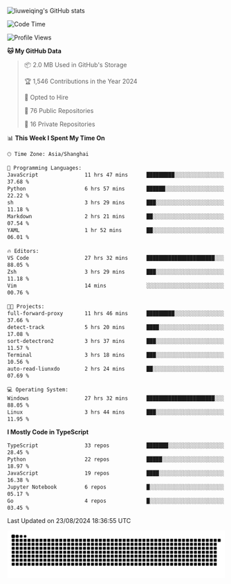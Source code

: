 ![liuweiqing's GitHub stats](https://github-readme-stats.vercel.app/api?username=14790897&show_icons=true&locale=cn&include_all_commits=true&count_private=true)

<!--START_SECTION:waka-->
![Code Time](http://img.shields.io/badge/Code%20Time-1%2C277%20hrs%2038%20mins-blue)

![Profile Views](http://img.shields.io/badge/Profile%20Views-4-blue)

**🐱 My GitHub Data** 

> 📦 2.0 MB Used in GitHub's Storage 
 > 
> 🏆 1,546 Contributions in the Year 2024
 > 
> 💼 Opted to Hire
 > 
> 📜 76 Public Repositories 
 > 
> 🔑 16 Private Repositories 
 > 
📊 **This Week I Spent My Time On** 

```text
🕑︎ Time Zone: Asia/Shanghai

💬 Programming Languages: 
JavaScript               11 hrs 47 mins      █████████░░░░░░░░░░░░░░░░   37.68 % 
Python                   6 hrs 57 mins       ██████░░░░░░░░░░░░░░░░░░░   22.22 % 
sh                       3 hrs 29 mins       ███░░░░░░░░░░░░░░░░░░░░░░   11.18 % 
Markdown                 2 hrs 21 mins       ██░░░░░░░░░░░░░░░░░░░░░░░   07.54 % 
YAML                     1 hr 52 mins        ██░░░░░░░░░░░░░░░░░░░░░░░   06.01 % 

🔥 Editors: 
VS Code                  27 hrs 32 mins      ██████████████████████░░░   88.05 % 
Zsh                      3 hrs 29 mins       ███░░░░░░░░░░░░░░░░░░░░░░   11.18 % 
Vim                      14 mins             ░░░░░░░░░░░░░░░░░░░░░░░░░   00.76 % 

🐱‍💻 Projects: 
full-forward-proxy       11 hrs 46 mins      █████████░░░░░░░░░░░░░░░░   37.66 % 
detect-track             5 hrs 20 mins       ████░░░░░░░░░░░░░░░░░░░░░   17.08 % 
sort-detectron2          3 hrs 37 mins       ███░░░░░░░░░░░░░░░░░░░░░░   11.57 % 
Terminal                 3 hrs 18 mins       ███░░░░░░░░░░░░░░░░░░░░░░   10.56 % 
auto-read-liunxdo        2 hrs 24 mins       ██░░░░░░░░░░░░░░░░░░░░░░░   07.69 % 

💻 Operating System: 
Windows                  27 hrs 32 mins      ██████████████████████░░░   88.05 % 
Linux                    3 hrs 44 mins       ███░░░░░░░░░░░░░░░░░░░░░░   11.95 % 
```

**I Mostly Code in TypeScript** 

```text
TypeScript               33 repos            ███████░░░░░░░░░░░░░░░░░░   28.45 % 
Python                   22 repos            █████░░░░░░░░░░░░░░░░░░░░   18.97 % 
JavaScript               19 repos            ████░░░░░░░░░░░░░░░░░░░░░   16.38 % 
Jupyter Notebook         6 repos             █░░░░░░░░░░░░░░░░░░░░░░░░   05.17 % 
Go                       4 repos             █░░░░░░░░░░░░░░░░░░░░░░░░   03.45 % 
```




 Last Updated on 23/08/2024 18:36:55 UTC
<!--END_SECTION:waka-->

<picture>
  <source media="(prefers-color-scheme: dark)" srcset="https://raw.githubusercontent.com/14790897/14790897/output/github-contribution-grid-snake-dark.svg" />
  <source media="(prefers-color-scheme: light)" srcset="https://raw.githubusercontent.com/14790897/14790897/output/github-contribution-grid-snake.svg" />
  <img alt="github-snake" src="https://raw.githubusercontent.com/14790897/14790897/output/github-contribution-grid-snake.svg" />
</picture>
